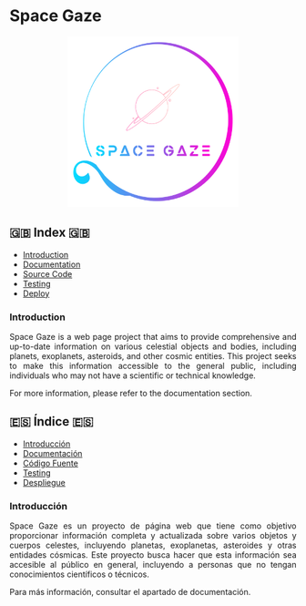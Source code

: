 <div align="justify">

# Space Gaze

<div align=center>
  <img src="./img/logo.png" alt="app logo" height="300" width="300">
</div>

## 🇬🇧 Index 🇬🇧

- [Introduction](#introduction)
- [Documentation](./doc/english%20%F0%9F%87%AC%F0%9F%87%A7/)
- [Source Code](./source/README.md)
- [Testing](./testing/README.md)
- [Deploy](./deploy/README.md)

### Introduction

Space Gaze is a web page project that aims to provide comprehensive and up-to-date information on various celestial objects and bodies, including planets, exoplanets, asteroids, and other cosmic entities. This project seeks to make this information accessible to the general public, including individuals who may not have a scientific or technical knowledge.

For more information, please refer to the documentation section.

## 🇪🇸 Índice 🇪🇸

- [Introducción](#introducción)
- [Documentación](./doc/espa%C3%B1ol%20%F0%9F%87%AA%F0%9F%87%B8)
- [Código Fuente](./source/README.md)
- [Testing](./testing/README.md)
- [Despliegue](./deploy/README.md)

### Introducción

Space Gaze es un proyecto de página web que tiene como objetivo proporcionar información completa y actualizada sobre varios objetos y cuerpos celestes, incluyendo planetas, exoplanetas, asteroides y otras entidades cósmicas. Este proyecto busca hacer que esta información sea accesible al público en general, incluyendo a personas que no tengan conocimientos científicos o técnicos.

Para más información, consultar el apartado de documentación.

</div>
